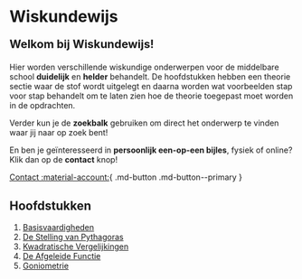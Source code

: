 # Wiskundewijs

 **<p style="text-align: left;font-size:20px;">Welkom bij Wiskundewijs!</p>**

Hier worden verschillende wiskundige onderwerpen voor de middelbare school **duidelijk** en **helder** behandelt. De hoofdstukken hebben een theorie sectie waar de stof wordt uitgelegt en daarna worden wat voorbeelden stap voor stap behandelt om te laten zien hoe de theorie toegepast moet worden in de opdrachten. 

Verder kun je de **zoekbalk** gebruiken om direct het onderwerp te vinden waar jij naar op zoek bent!

En ben je geïnteresseerd in **persoonlijk een-op-een bijles**, fysiek of online? Klik dan op de **contact** knop!

[Contact :material-account:](contact.md){ .md-button .md-button--primary }

## Hoofdstukken
1. [Basisvaardigheden](basisvaardigheden.md)
2. [De Stelling van Pythagoras](pythagoras.md)
3. [Kwadratische Vergelijkingen](kwadratische_vergelijkingen.md)
4. [De Afgeleide Functie](derivative.md)
5. [Goniometrie](goniometrie.md)
